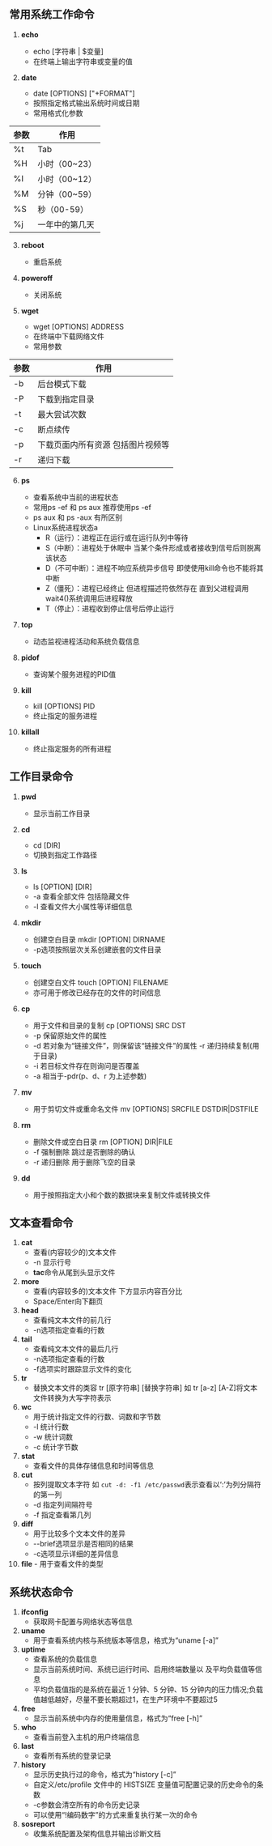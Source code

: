 ## 常用系统工作命令
1. **echo**
    - echo [字符串 | $变量]
    - 在终端上输出字符串或变量的值
  
2. **date**
    - date [OPTIONS] ["+FORMAT"]
    - 按照指定格式输出系统时间或日期
    - 常用格式化参数
  
**参数** | **作用**
-- | --
%t | Tab
%H | 小时（00~23）
%I | 小时（00~12）
%M | 分钟（00~59）
%S | 秒（00-59）
%j | 一年中的第几天

3. **reboot**
    - 重启系统

4. **poweroff**
    - 关闭系统

5. **wget**
    - wget [OPTIONS] ADDRESS
    - 在终端中下载网络文件
    - 常用参数
  
**参数** | **作用**
-- | --
-b | 后台模式下载
-P | 下载到指定目录
-t | 最大尝试次数
-c | 断点续传
-p | 下载页面内所有资源 包括图片视频等
-r | 递归下载

6. **ps**
    - 查看系统中当前的进程状态
    - 常用ps -ef 和 ps aux 推荐使用ps -ef
    - ps aux 和 ps -aux 有所区别
    - Linux系统进程状态a
      - R（运行）：进程正在运行或在运行队列中等待
      - S（中断）：进程处于休眠中 当某个条件形成或者接收到信号后则脱离该状态
      - D（不可中断）：进程不响应系统异步信号 即使使用kill命令也不能将其中断
      - Z（僵死）：进程已经终止 但进程描述符依然存在 直到父进程调用wait4()系统调用后进程释放
      - T（停止）：进程收到停止信号后停止运行

 7. **top**
    - 动态监视进程活动和系统负载信息
  
 8. **pidof**
    - 查询某个服务进程的PID值
  
 9. **kill**
    - kill [OPTIONS] PID
    - 终止指定的服务进程

 10. **killall**
     - 终止指定服务的所有进程
     
 ## 工作目录命令
 1. **pwd** 
    - 显示当前工作目录
 
 2. **cd**
    - cd [DIR]
    - 切换到指定工作路径
 3. **ls**
    - ls [OPTION] [DIR]
    - -a 查看全部文件 包括隐藏文件
    - -l 查看文件大小属性等详细信息
 4. **mkdir**
    - 创建空白目录 mkdir [OPTION] DIRNAME
    - -p选项按照层次关系创建嵌套的文件目录
 5. **touch**
    - 创建空白文件 touch [OPTION] FILENAME
    - 亦可用于修改已经存在的文件的时间信息
 6. **cp**
    - 用于文件和目录的复制 cp [OPTIONS] SRC DST
    - -p   保留原始文件的属性
    - -d   若对象为“链接文件”，则保留该“链接文件”的属性 -r   递归持续复制(用于目录)
    - -i   若目标文件存在则询问是否覆盖
    - -a   相当于-pdr(p、d、r 为上述参数)
 7. **mv**
    - 用于剪切文件或重命名文件 mv [OPTIONS] SRCFILE DSTDIR|DSTFILE
 8. **rm**
    - 删除文件或空白目录 rm [OPTION] DIR|FILE
    - -f 强制删除 跳过是否删除的确认
    - -r 递归删除 用于删除飞空的目录
 9. **dd**
    - 用于按照指定大小和个数的数据块来复制文件或转换文件
## 文本查看命令
 1. **cat**
    - 查看(内容较少的)文本文件
    - -n 显示行号
    - **tac**命令从尾到头显示文件
 2. **more**
    - 查看(内容较多的)文本文件 下方显示内容百分比
    - Space/Enter向下翻页
 3. **head**
    - 查看纯文本文件的前几行
    - -n选项指定查看的行数
 4. **tail**
    - 查看纯文本文件的最后几行
    - -n选项指定查看的行数
    - -f选项实时跟踪显示文件的变化
 5. **tr**
    - 替换文本文件的类容 tr [原字符串] [替换字符串] 如 tr [a-z] [A-Z]将文本文件转换为大写字符表示
 6. **wc**
    - 用于统计指定文件的行数、词数和字节数
    - -l 统计行数
    - -w 统计词数
    - -c 统计字节数
 7. **stat**
    - 查看文件的具体存储信息和时间等信息
 8. **cut**
    - 按列提取文本字符 如 `cut -d: -f1 /etc/passwd`表示查看以‘:’为列分隔符的第一列
    - -d 指定列间隔符号
    - -f 指定查看第几列
 9. **diff**
    - 用于比较多个文本文件的差异
    - --brief选项显示是否相同的结果
    - -c选项显示详细的差异信息
 10. **file**
    - 用于查看文件的类型
## 系统状态命令
 1. **ifconfig**
    - 获取网卡配置与网络状态等信息
 2. **uname**
    - 用于查看系统内核与系统版本等信息，格式为“uname [-a]”
 3. **uptime**
    - 查看系统的负载信息
    - 显示当前系统时间、系统已运行时间、启用终端数量以 及平均负载值等信息
    - 平均负载值指的是系统在最近 1 分钟、5 分钟、15 分钟内的压力情况;负载值越低越好，尽量不要长期超过1，在生产环境中不要超过5
 4. **free**
    - 显示当前系统中内存的使用量信息，格式为“free [-h]”
 5. **who**
    - 查看当前登入主机的用户终端信息
 6. **last**
    - 查看所有系统的登录记录
 7. **history**
    - 显示历史执行过的命令，格式为“history [-c]”
    - 自定义/etc/profile 文件中的 HISTSIZE 变量值可配置记录的历史命令的条数
    - -c参数会清空所有的命令历史记录
    - 可以使用“!编码数字”的方式来重复执行某一次的命令
 8. **sosreport**
    - 收集系统配置及架构信息并输出诊断文档
